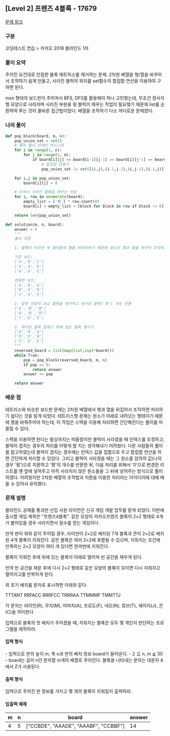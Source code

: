## [Level 2] 프렌즈 4블록 - 17679

[문제 링크](https://school.programmers.co.kr/learn/courses/30/lessons/17679)

### 구분

코딩테스트 연습 > 카카오 2018 블라인드 1차

### 풀이 요약

주어진 요건대로 인접한 블록 매트릭스를 제거하는 문제. 2차원 배열을 행/열을 바꾸어서 조작하기 쉽게 만들고, 사라진 블럭의 위치를 set함수의 합집합 연산을 이용하여 구하면 된다.

mxn 형태의 보드판이 주어져서 BFS, DFS를 활용해야 하나 고민했는데, 무조건 정사각형 모양으로 사라지며 사라진 부분을 윗 블럭이 메꾸는 작업이 필요했기 때문에 list를 순환하여 푸는 것이 올바른 접근법이었다. 배열을 조작하기 다소 까다로운 문제였다.

### 나의 풀이

```python
def pop_block(board, m, n):
    pop_union_set = set()
    # 행과 열이 반대인 보드니까
    for i in range(1, n):
        for j in range(1, m):
            if board[i][j] == board[i-1][j-1] == board[i][j-1] == board[i-1][j] != '펑':
                # 합집합 만들기
                pop_union_set |= set([(i,j),(i-1,j-1),(i,j-1),(i-1,j)])

    for i,j in pop_union_set:
        board[i][j] = 0

    # 터져서 사라진 블록을 메꾸는 작업
    for i, row in enumerate(board):
        empty_list = ['펑'] * row.count(0)
        board[i] = empty_list + [block for block in row if block != 0]

    return len(pop_union_set)

def solution(m, n, board):
    answer = 0
    """
    풀이 과정

    1. 블록이 터지면 윗 블럭들의 행을 바꿔야하기 때문에 보드의 행과 열을 바꾸어 조작하기 쉽게 만든다.

    기존 보드:
    ['A','B','C']
    ['A','A','D']
    ['A','A','E']

    변환한 보드:
    ['A','A','A']
    ['B','A','A']
    ['C','D','E']

    2. 같은 모양의 2x2 블록을 제거하고 제거된 블럭('펑') 개수 반환
    ['A','펑','펑']
    ['B','펑','펑']
    ['C','D','E']

    3. 제거된 블록 없애고 위에 있는 블록 땡기기
    ['0','0','A']
    ['0','0','B']
    ['C','D','E']
    """
    reversed_board = list(map(list,zip(*board)))
    while True:
        pop = pop_block(reversed_board, m, n)
        if pop == 0:
            return answer
        answer += pop

    return answer
```

### 배운 점

테트리스와 비슷한 보드판 문제는 2차원 배열에서 행과 열을 뒤집어서 조작하면 처리하기 쉽다는 것을 알게 되었다. 테트리스형 문제는 원소가 아래로 내려오는 형태이기 때문에 행을 바꿔주어야 하는데, 이 작업은 스택을 이용해 처리하면 간단해진다는 풀이를 떠올릴 수 있다.

스택을 이용하면 된다는 발상까지는 떠올렸지만 블럭이 사라졌을 때 인덱스를 조정하고, 블럭이 겹치는 경우의 처리를 어떻게 할 지는 생각해내기 어려웠다. 다른 사람들의 풀이를 참고하였는데 블럭이 겹치는 경우에는 인덱스 값을 집합으로 두고 합집합 연산을 하면 간단하게 처리할 수 있었다. 그리고 블럭이 사라졌을 때는 그 원소를 임의의 값(나의 경우 '펑')으로 치환하고 '펑'의 개수를 반환한 뒤, 다음 처리를 위해서 '0'으로 변경한 리스트를 맨 앞에 넣어주고 아직 사라지지 않은 원소들을 그 뒤에 넣어주는 방식으로 풀이하였다. 어려웠지만 2차원 배열의 조작법과 치환을 이용한 처리라는 아이디어에 대해 배울 수 있어서 유익했다.

### 문제 설명

블라인드 공채를 통과한 신입 사원 라이언은 신규 게임 개발 업무를 맡게 되었다. 이번에 출시할 게임 제목은 "프렌즈4블록".
같은 모양의 카카오프렌즈 블록이 2×2 형태로 4개가 붙어있을 경우 사라지면서 점수를 얻는 게임이다.

만약 판이 위와 같이 주어질 경우, 라이언이 2×2로 배치된 7개 블록과 콘이 2×2로 배치된 4개 블록이 지워진다. 같은 블록은 여러 2×2에 포함될 수 있으며, 지워지는 조건에 만족하는 2×2 모양이 여러 개 있다면 한꺼번에 지워진다.

블록이 지워진 후에 위에 있는 블록이 아래로 떨어져 빈 공간을 채우게 된다.

만약 빈 공간을 채운 후에 다시 2×2 형태로 같은 모양의 블록이 모이면 다시 지워지고 떨어지고를 반복하게 된다.

위 초기 배치를 문자로 표시하면 아래와 같다.

TTTANT
RRFACC
RRRFCC
TRRRAA
TTMMMF
TMMTTJ

각 문자는 라이언(R), 무지(M), 어피치(A), 프로도(F), 네오(N), 튜브(T), 제이지(J), 콘(C)을 의미한다

입력으로 블록의 첫 배치가 주어졌을 때, 지워지는 블록은 모두 몇 개인지 판단하는 프로그램을 제작하라.


<h4>입력 형식</h4>
- 입력으로 판의 높이 m, 폭 n과 판의 배치 정보 board가 들어온다.
- 2 ≦ n, m ≦ 30
- board는 길이 n인 문자열 m개의 배열로 주어진다. 블록을 나타내는 문자는 대문자 A에서 Z가 사용된다.

<h4>출력 형식</h4>
입력으로 주어진 판 정보를 가지고 몇 개의 블록이 지워질지 출력하라.

<h4>입출력 예제</h4>
<table>
        <thead><tr>
<th>m</th>
<th>n</th>
<th>board</th>
<th>answer</th>
</tr>
</thead>
        <tbody>
<tr>
<td>4</td>
<td>5</td>
<td>["CCBDE", "AAADE", "AAABF", "CCBBF"]</td>
<td>14</td>
</tr>
</tbody>
      </table>

